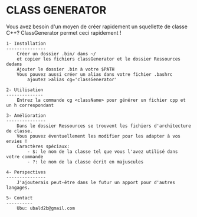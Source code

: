 CLASS GENERATOR
===============

Vous avez besoin d'un moyen de créer rapidement un squellette de classe C++?
ClassGenerator permet ceci rapidement !

	1- Installation
	---------------
		Créer un dossier .bin/ dans ~/
		et copier les fichiers classGenerator et le dossier Ressources dedans
		Ajouter le dossier .bin à votre $PATH
		Vous pouvez aussi créer un alias dans votre fichier .bashrc
			ajoutez >alias cg='classGenerator'
			
	2- Utilisation
	--------------
		Entrez la commande cg <className> pour générer un fichier cpp et un h correspondant
		
	3- Amélioration
	---------------
		Dans le dossier Ressources se trouvent les fichiers d'architecture de classe.
		Vous pouvez éventuellement les modifier pour les adapter à vos envies !
		Caractères spéciaux:
			- $: le nom de la classe tel que vous l'avez utilisé dans votre commande
			- ?: le nom de la classe écrit en majuscules
			
	4- Perspectives
	---------------
		J'ajouterais peut-être dans le futur un apport pour d'autres langages.
		
	5- Contact
	----------
		Ubu: ubald2b@gmail.com
